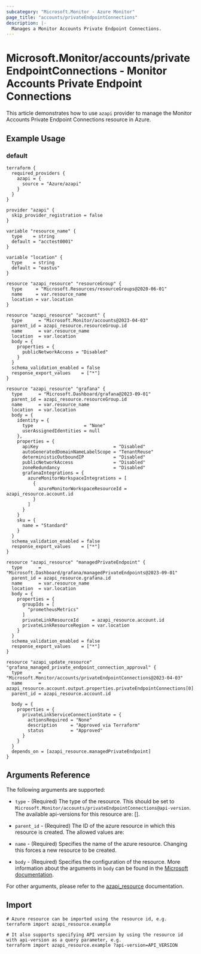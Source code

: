 ```yaml
---
subcategory: "Microsoft.Monitor - Azure Monitor"
page_title: "accounts/privateEndpointConnections"
description: |-
  Manages a Monitor Accounts Private Endpoint Connections.
---
```


# Microsoft.Monitor/accounts/privateEndpointConnections - Monitor Accounts Private Endpoint Connections

This article demonstrates how to use `azapi` provider to manage the Monitor Accounts Private Endpoint Connections resource in Azure.



## Example Usage

### default

```hcl
terraform {
  required_providers {
    azapi = {
      source = "Azure/azapi"
    }
  }
}

provider "azapi" {
  skip_provider_registration = false
}

variable "resource_name" {
  type    = string
  default = "acctest0001"
}

variable "location" {
  type    = string
  default = "eastus"
}

resource "azapi_resource" "resourceGroup" {
  type     = "Microsoft.Resources/resourceGroups@2020-06-01"
  name     = var.resource_name
  location = var.location
}

resource "azapi_resource" "account" {
  type      = "Microsoft.Monitor/accounts@2023-04-03"
  parent_id = azapi_resource.resourceGroup.id
  name      = var.resource_name
  location  = var.location
  body = {
    properties = {
      publicNetworkAccess = "Disabled"
    }
  }
  schema_validation_enabled = false
  response_export_values    = ["*"]
}

resource "azapi_resource" "grafana" {
  type      = "Microsoft.Dashboard/grafana@2023-09-01"
  parent_id = azapi_resource.resourceGroup.id
  name      = var.resource_name
  location  = var.location
  body = {
    identity = {
      type                   = "None"
      userAssignedIdentities = null
    },
    properties = {
      apiKey                            = "Disabled"
      autoGeneratedDomainNameLabelScope = "TenantReuse"
      deterministicOutboundIP           = "Disabled"
      publicNetworkAccess               = "Disabled"
      zoneRedundancy                    = "Disabled"
      grafanaIntegrations = {
        azureMonitorWorkspaceIntegrations = [
          {
            azureMonitorWorkspaceResourceId = azapi_resource.account.id
          }
        ]
      }
    }
    sku = {
      name = "Standard"
    }
  }
  schema_validation_enabled = false
  response_export_values    = ["*"]
}

resource "azapi_resource" "managedPrivateEndpoint" {
  type      = "Microsoft.Dashboard/grafana/managedPrivateEndpoints@2023-09-01"
  parent_id = azapi_resource.grafana.id
  name      = var.resource_name
  location  = var.location
  body = {
    properties = {
      groupIds = [
        "prometheusMetrics"
      ]
      privateLinkResourceId     = azapi_resource.account.id
      privateLinkResourceRegion = var.location
    }
  }
  schema_validation_enabled = false
  response_export_values    = ["*"]
}

resource "azapi_update_resource" "grafana_managed_private_endpoint_connection_approval" {
  type      = "Microsoft.Monitor/accounts/privateEndpointConnections@2023-04-03"
  name      = azapi_resource.account.output.properties.privateEndpointConnections[0].name
  parent_id = azapi_resource.account.id

  body = {
    properties = {
      privateLinkServiceConnectionState = {
        actionsRequired = "None"
        description     = "Approved via Terraform"
        status          = "Approved"
      }
    }
  }
  depends_on = [azapi_resource.managedPrivateEndpoint]
}

```



## Arguments Reference

The following arguments are supported:

* `type` - (Required) The type of the resource. This should be set to `Microsoft.Monitor/accounts/privateEndpointConnections@api-version`. The available api-versions for this resource are: [].

* `parent_id` - (Required) The ID of the azure resource in which this resource is created. The allowed values are:  
  

* `name` - (Required) Specifies the name of the azure resource. Changing this forces a new resource to be created.

* `body` - (Required) Specifies the configuration of the resource. More information about the arguments in `body` can be found in the [Microsoft documentation](https://learn.microsoft.com/en-us/azure/templates/Microsoft.Monitor/accounts/privateEndpointConnections?pivots=deployment-language-terraform).

For other arguments, please refer to the [azapi_resource](https://registry.terraform.io/providers/Azure/azapi/latest/docs/resources/resource) documentation.

## Import

 ```shell
 # Azure resource can be imported using the resource id, e.g.
 terraform import azapi_resource.example 
 
 # It also supports specifying API version by using the resource id with api-version as a query parameter, e.g.
 terraform import azapi_resource.example ?api-version=API_VERSION
 ```
